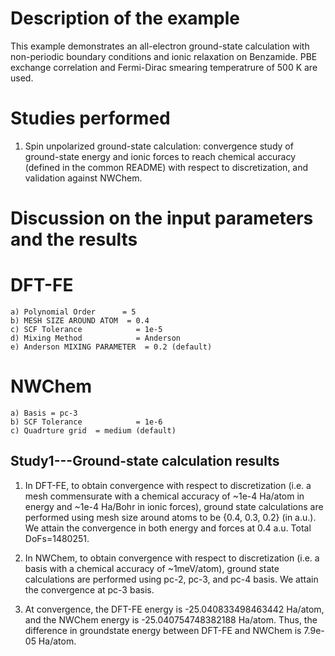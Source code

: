 Description of the example
==========================
This example demonstrates an all-electron ground-state calculation with non-periodic boundary conditions and ionic relaxation on Benzamide. PBE exchange correlation and Fermi-Dirac smearing temperatrure of 500 K are used.

Studies performed
=======================
1) Spin unpolarized ground-state calculation: convergence study of ground-state energy and ionic forces to reach chemical accuracy (defined in the common README) with respect to discretization, and validation against NWChem. 


Discussion on the input parameters and the results
==================================================


DFT-FE
==================================================
    a) Polynomial Order      = 5
    b) MESH SIZE AROUND ATOM  = 0.4
    c) SCF Tolerance            = 1e-5
    d) Mixing Method            = Anderson
    e) Anderson MIXING PARAMETER  = 0.2 (default)

NWChem
==================================================
    a) Basis = pc-3
    b) SCF Tolerance            = 1e-6
    c) Quadrture grid  = medium (default) 

Study1---Ground-state calculation results
--------------------------------
1. In DFT-FE, to obtain convergence with respect to discretization (i.e. a mesh commensurate with a chemical accuracy of ~1e-4 Ha/atom in energy and ~1e-4 Ha/Bohr in ionic forces), ground state calculations are performed using mesh size around atoms to be {0.4, 0.3, 0.2} (in a.u.). We attain the convergence in both energy and forces at 0.4 a.u. Total DoFs=1480251.

2. In NWChem, to obtain convergence with respect to discretization (i.e. a basis with a chemical accuracy of ~1meV/atom), ground state calculations are performed using pc-2, pc-3, and pc-4 basis. We attain the convergence at pc-3 basis.

3. At convergence, the DFT-FE energy is -25.040833498463442 Ha/atom, and the NWChem energy is -25.040754748382188 Ha/atom. Thus, the difference in groundstate energy between DFT-FE and NWChem is 7.9e-05 Ha/atom. 
